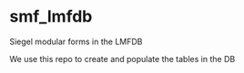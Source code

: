 # smf_lmfdb
 Siegel modular forms in the LMFDB

We use this repo to create and populate the tables in the DB
